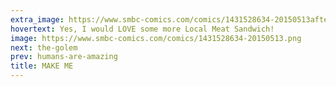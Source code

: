 ```yaml
---
extra_image: https://www.smbc-comics.com/comics/1431528634-20150513after.png
hovertext: Yes, I would LOVE some more Local Meat Sandwich!
image: https://www.smbc-comics.com/comics/1431528634-20150513.png
next: the-golem
prev: humans-are-amazing
title: MAKE ME
---
```

